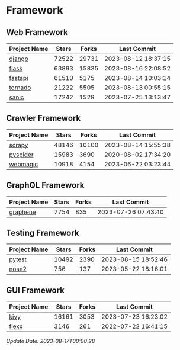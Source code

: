 # Framework

## Web Framework
| Project Name | Stars | Forks | Last Commit |
| ------------ | ----- | ----- | ----------- |
| [django](https://github.com/django/django) | 72522 | 29731 | 2023-08-12 18:37:15 |
| [flask](https://github.com/pallets/flask) | 63893 | 15835 | 2023-08-16 22:08:52 |
| [fastapi](https://github.com/tiangolo/fastapi) | 61510 | 5175 | 2023-08-14 10:03:14 |
| [tornado](https://github.com/tornadoweb/tornado) | 21222 | 5505 | 2023-08-13 00:55:15 |
| [sanic](https://github.com/sanic-org/sanic) | 17242 | 1529 | 2023-07-25 13:13:47 |

## Crawler Framework
| Project Name | Stars | Forks | Last Commit |
| ------------ | ----- | ----- | ----------- |
| [scrapy](https://github.com/scrapy/scrapy) | 48146 | 10100 | 2023-08-14 15:55:38 |
| [pyspider](https://github.com/binux/pyspider) | 15983 | 3690 | 2020-08-02 17:34:20 |
| [webmagic](https://github.com/code4craft/webmagic) | 10918 | 4154 | 2023-06-22 03:23:44 |

## GraphQL Framework
| Project Name | Stars | Forks | Last Commit |
| ------------ | ----- | ----- | ----------- |
| [graphene](https://github.com/graphql-python/graphene) | 7754 | 835 | 2023-07-26 07:43:40 |

## Testing Framework
| Project Name | Stars | Forks | Last Commit |
| ------------ | ----- | ----- | ----------- |
| [pytest](https://github.com/pytest-dev/pytest) | 10492 | 2390 | 2023-08-15 18:52:46 |
| [nose2](https://github.com/nose-devs/nose2) | 756 | 137 | 2023-05-22 18:16:01 |

## GUI Framework
| Project Name | Stars | Forks | Last Commit |
| ------------ | ----- | ----- | ----------- |
| [kivy](https://github.com/kivy/kivy) | 16161 | 3053 | 2023-07-23 16:23:02 |
| [flexx](https://github.com/flexxui/flexx) | 3146 | 261 | 2022-07-22 16:41:15 |

*Update Date: 2023-08-17T00:00:28*